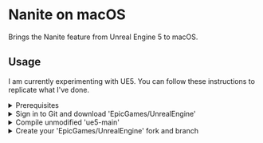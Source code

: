# Nanite on macOS

Brings the Nanite feature from Unreal Engine 5 to macOS.

## Usage

I am currently experimenting with UE5. You can follow these instructions to replicate what I've done.

<details>
<summary>Prerequisites</summary>

---

- At least 155 GB of free disk space, after installing everything described below.
- Install [Homebrew](https://brew.sh).
- Install Git. This can be accomplished using Homebrew: `brew install git`.
- Install Xcode 14 beta from [developer.apple.com](https://developer.apple.com/xcode/resources). Rename the app `Xcode-beta` and place it in `~/Applications`.
- [Create](https://www.epicgames.com/id/register) an Epic Games account and [link](https://www.epicgames.com/help/en-US/epic-accounts-c5719348850459/connect-accounts-c5719351300507/how-do-i-link-my-unreal-engine-account-with-my-github-account-a5720369784347) it to your GitHub account.

> <sup>1</sup>Xcode 14 should be released in September 2022. When it is no longer in beta, Xcode from the Mac App Store will work.

Perform the following in a new Terminal window, then close the window. This ensures\* that UnrealBuildTool uses Xcode beta instead of regular Xcode.

```
>>> sudo xcode-select --switch ~/Applications/Xcode-beta.app
(prompt to enter password)
>>> swift --version
(Swift 5.7 should appear in the output)
```

> \*I'm not 100% sure this is necessary, but it's better to play it safe.

</details>
<details>
<summary>Sign in to Git and download 'EpicGames/UnrealEngine'</summary>

---

Launch the `Xcode-beta` app and go to <b>Menu Bar > Xcode > Preferences > Accounts</b>. Click the "+" button on the bottom left, then select the "GitHub" account type. A popup prompts you for a GitHub [access token](https://docs.github.com/en/authentication/keeping-your-account-and-data-secure/creating-a-personal-access-token). Generate one with the scopes listed below. <ins>Do not</ins> close the browser window showing that token's letters/digits until you've cloned the UE5 repository.

- admin:public_key
- write:discussion
- repo
- user

Enter your GitHub account username and the access token. Click "Sign In", then quit and restart Xcode beta. Create a folder called `UnrealEngine` in `~/Documents`. Right-click it in Finder and click "New Terminal at Folder". Enter these commands into the new Terminal window:

```
>>> pwd
/Users/<your username>/Documents/UnrealEngine
>>> git clone --single-branch -b ue5-main https://github.com/EpicGames/UnrealEngine
```

While cloning the UE5 repository, it may ask for your credentials. Enter the access token from above instead of your account password. The download may take an hour with average internet speeds, so `git clone` has flags that minimize the amount of downloaded commits.

</details>
<details>
<summary>Compile unmodified 'ue5-main'</summary>

---

Follow [this guide](https://docs.unrealengine.com/5.0/en-US/downloading-unreal-engine-source-code), starting with step 3 of "Downloading the Source Code". The instructions below are adapted from [another guide](https://docs.unrealengine.com/5.0/en-US/building-unreal-engine-from-source), which is slightly outdated. Do not run through the latter guide.
  
Click <b>Menu Bar > Product > Build</b>. The command fails because an `Info.plist` is not generated. In the project navigator, select <b>Engine > UE5</b>. Click the <b>Build Settings</b> tab, then look at <b>TARGETS</b> on the left. Select <b>UE5</b>, which has a gray (not blue) App Store icon next to it. In the build settings search bar, type "generate info". Only one setting pops up: "Generate Info.plist File". Change its value from "No" to "Yes".

Click <b>Menu Bar > Product > Build</b>. Building should take on the order of 10 - 30 minutes. In the activity monitor, 8-10 `clang` processes should use 100% of the CPU for several minutes. If they max out at 50% of the CPU, something is going wrong.

Click <b>Menu Bar > Product > Run</b>. Give Unreal Editor permission to access `Documents`. The application will shut down after accessing a nonexistent `YES/YES.uproject`; check the Xcode console to validate that the failure happens. Now, navigate to this path in Finder and double-click the `UnrealEditor` application.

```
/Users/<your username>/Documents/UnrealEngine/UnrealEngine/Engine/Binaries/Mac
```

After some time, the "Unreal Project Browser" window appears.

</details>
<details>
<summary>Create your 'EpicGames/UnrealEngine' fork and branch</summary>
  
<!-- Git add + commit should not show any changes -->

</details>
